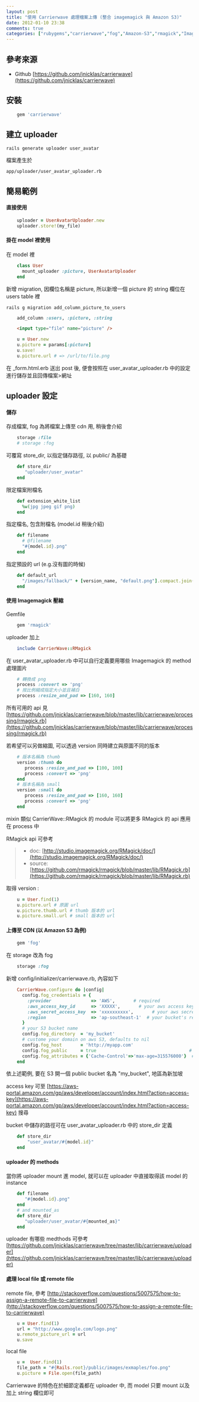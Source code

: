 ```yaml
---
layout: post
title: "使用 Carrierwave 處理檔案上傳 (整合 imagemagick 與 Amazon S3)"
date: 2012-01-10 23:38
comments: true
categories: ["rubygems","carrierwave","fog","Amazon-S3","rmagick","ImageMagick"]
---
```



參考來源
-------

* Github [https://github.com/jnicklas/carrierwave](https://github.com/jnicklas/carrierwave)

<!-- more -->

安裝
-------

```ruby Gemfile
    gem 'carrierwave'
```

建立 uploader
--------

    rails generate uploader user_avatar

檔案產生於

    app/uploader/user_avatar_uploader.rb

簡易範例
--------

#### 直接使用

```ruby
    uploader = UserAvatarUploader.new
    uploader.store!(my_file)
```


#### 掛在 model 裡使用

在 model 裡
```ruby app/models/user.rb
    class User
      mount_uploader :picture, UserAvatarUploader
    end
```

新增 migration, 因欄位名稱是 picture, 所以新增一個 picture 的 string 欄位在 users table 裡

    rails g migration add_column_picture_to_users

```ruby db/migrate/201101011213_add_column_picture_to_users.rb
    add_column :users, :picture, :string
```

```html _form.html.erb
    <input type="file" name="picture" />
```

```ruby users_controller.rb
    u = User.new
    u.picture = params[:picture]
    u.save!
    u.picture.url # => /url/to/file.png
```

在 _form.html.erb 送出 post 後, 便會按照在 user_avatar_uploader.rb 中的設定進行儲存並且回傳檔案>網址

uploader 設定
------

#### 儲存

存成檔案, fog  為將檔案上傳至 cdn 用, 稍後會介紹
```ruby app/uploader/user_avatar_uploader.rb
    storage :file
    # storage :fog
```
可覆寫 store_dir, 以指定儲存路徑, 以 public/ 為基礎
```ruby app/uploader/user_avatar_uploader.rb
    def store_dir
       "uploader/user_avatar"
    end
```
限定檔案附檔名
```ruby app/uploader/user_avatar_uploader.rb
    def extension_white_list
      %w(jpg jpeg gif png)
    end
```
指定檔名, 包含附檔名 (model.id 稍後介紹)
```ruby app/uploader/user_avatar_uploader.rb
    def filename
      # @filename
      "#{model.id}.png"
    end
```
指定預設的 url (e.g.沒有圖的時候)
```ruby app/uploader/user_avatar_uploader.rb
    def default_url
      "/images/fallback/" + [version_name, "default.png"].compact.join('_')
    end
```
#### 使用 Imagemagick 壓縮

Gemfile
```ruby Gemfile
    gem 'rmagick'
```
uploader 加上
```ruby app/uploader/user_avatar_uploader.rb
    include CarrierWave::RMagick
```
在 user_avatar_uploader.rb 中可以自行定義要用哪些 Imagemagick 的 method 處理圖片
```ruby app/uploader/user_avatar_uploader.rb
    # 轉換成 png
    process :convert => 'png'
    # 按比例縮成指定大小並且補白
    process :resize_and_pad => [160, 160]
```
所有可用的 api 見 [https://github.com/jnicklas/carrierwave/blob/master/lib/carrierwave/processing/rmagick.rb](https://github.com/jnicklas/carrierwave/blob/master/lib/carrierwave/processing/rmagick.rb)

若希望可以另做縮圖, 可以透過 version 同時建立與原圖不同的版本
```ruby app/uploader/user_avatar_uploader.rb
    # 版本名稱為 thumb
    version :thumb do
       process :resize_and_pad => [100, 100]
       process :convert => 'png'
    end
    # 版本名稱為 small
    version :small do
       process :resize_and_pad => [160, 160]
       process :convert => 'png'
    end
```

mixin 類似 CarrierWave::RMagick 的 module 可以將更多 RMagick 的 api 應用在 process 中

RMagick api 可參考

>* doc: [http://studio.imagemagick.org/RMagick/doc/](http://studio.imagemagick.org/RMagick/doc/)
>* source: [https://github.com/rmagick/rmagick/blob/master/lib/RMagick.rb](https://github.com/rmagick/rmagick/blob/master/lib/RMagick.rb)

取得 version :
```ruby
    u = User.find(1)
    u.picture.url # 原圖 url
    u.picture.thumb.url # thumb 版本的 url
    u.picture.small.url # small 版本的 url
```

#### 上傳至 CDN (以 Amazon S3 為例)

```ruby Gemfile
    gem 'fog'
```
在 storage 改為 fog
```ruby app/uploader/user_avatar_uploader.rb
    storage :fog
```
新增 config/initializer/carrierwave.rb, 內容如下
```ruby config/initializer/carrierwave.rb
    CarrierWave.configure do |config|
      config.fog_credentials = {
        :provider               => 'AWS',       # required
        :aws_access_key_id      => 'XXXXX',       # your aws access key id
        :aws_secret_access_key  => 'xxxxxxxxxx',       # your aws secret access key
        :region                 => 'ap-southeast-1'  # your bucket's region in S3, defaults to 'us-east-1'
      }
      # your S3 bucket name
      config.fog_directory  = 'my_bucket'
      # custome your domain on aws S3, defaults to nil
      config.fog_host       = 'http://myapp.com'
      config.fog_public     = true                                   # optional, defaults to true
      config.fog_attributes = {'Cache-Control'=>'max-age=315576000'}  # optional, defaults to {}
    end
```
依上述範例, 要在 S3 開一個 public bucket 名為 "my_bucket", 地區為新加坡

access key 可至 [https://aws-portal.amazon.com/gp/aws/developer/account/index.html?action=access-key](https://aws-portal.amazon.com/gp/aws/developer/account/index.html?action=access-key) 搜尋

bucket 中儲存的路徑可在 user_avatar_uploader.rb 中的 store_dir 定義
```ruby app/uploader/user_avatar_uploader.rb
    def store_dir
        "user_avatar/#{model.id}"
    end
```

#### uploader 的 methods

當你將 uploader mount 進 model, 就可以在 uploader 中直接取得該 model 的 instance
```ruby app/uploader/user_avatar_uploader.rb
    def filename
       "#{model.id}.png"
    end
    # and mounted_as
    def store_dir
       "uploader/user_avatar/#{mounted_as}"
    end
```
uploader 有哪些 medthods 可參考 [https://github.com/jnicklas/carrierwave/tree/master/lib/carrierwave/uploader](https://github.com/jnicklas/carrierwave/tree/master/lib/carrierwave/uploader)

#### 處理 local file 或 remote file

remote file, 參考 [http://stackoverflow.com/questions/5007575/how-to-assign-a-remote-file-to-carrierwave](http://stackoverflow.com/questions/5007575/how-to-assign-a-remote-file-to-carrierwave)
```ruby
    u = User.find(1)
    url = "http://www.google.com/logo.png"
    u.remote_picture_url = url
    u.save
```
local file
```ruby
    u =  User.find(1)
    file_path = "#{Rails.root}/public/images/exmaples/foo.png"
    u.picture = File.open(file_path)
```

Carrierwave 的特色在於細節定義都在 uploader 中, 而 model 只要 mount 以及加上 string 欄位即可
